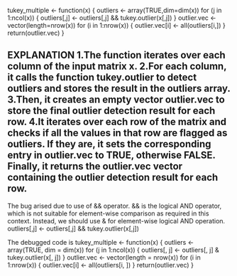 tukey_multiple <- function(x) {
  outliers <- array(TRUE,dim=dim(x))
  for (j in 1:ncol(x))
  {
    outliers[,j] <- outliers[,j] && tukey.outlier(x[,j])
  }
  outlier.vec <- vector(length=nrow(x))
   for (i in 1:nrow(x))
  { outlier.vec[i] <- all(outliers[i,]) } return(outlier.vec) }

EXPLANATION
1.The function iterates over each column of the input matrix x.
2.For each column, it calls the function tukey.outlier to detect outliers and stores the result in the outliers array.
3.Then, it creates an empty vector outlier.vec to store the final outlier detection result for each row.
4.It iterates over each row of the matrix and checks if all the values in that row are flagged as outliers. If they are, it sets the corresponding entry in outlier.vec to TRUE, otherwise FALSE.
Finally, it returns the outlier.vec vector containing the outlier detection result for each row.
-----------------------------------------------------------------------------------------------------------------------------
The bug arised due to use of && operator. && is the logical AND operator, which is not suitable for element-wise comparison as required in this context. Instead, we should use & for element-wise logical AND operation.
outliers[,j] <- outliers[,j] && tukey.outlier(x[,j])

The debugged code is
tukey_multiple <- function(x) {
  outliers <- array(TRUE, dim = dim(x))
  for (j in 1:ncol(x)) {
    outliers[, j] <- outliers[, j] & tukey.outlier(x[, j])
  } outlier.vec <- vector(length = nrow(x))
    for (i in 1:nrow(x)) {
   outlier.vec[i] <- all(outliers[i, ])
  } 
  return(outlier.vec)
}
